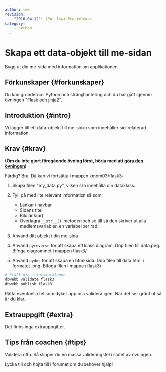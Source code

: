 ```yaml
---
author: lew
revision:
    "2016-04-12": (PA, lew) Pre-release.
category:
    - python
...
```

Skapa ett data-objekt till me-sidan
===================================

Bygg ut din me-sida med information om applikationen.

<!--more-->


Förkunskaper {#forkunskaper}
-----------------------

Du kan grunderna i Python och stränghantering och du har gått igenom övningen "[Flask och jinja2](kunskap/flask-och-jinja2)".



Introduktion {#intro}
-----------------------

Vi lägger till ett data-objekt till me-sidan som innehåller sid-relaterad information.



Krav {#krav}
-----------------------

**(Om du inte gjort föregående övning först, börja med att [göra den övningen](uppgift/skapa-personobjekt-till-me-sida))**  



<!-- Kopiera din me-sida från föregående kursmoment och utgå från den koden.

```bash
# Ställ dig i kurskatalogen
cd me
cp -ri kmom02/flask2/ kmom03/flask3/
cd kmom03/flask3
``` -->  

Färdig? Bra. Då kan vi fortsätta i mappen kmom03/flask3:  

1. Skapa filen "my_data.py", vilken ska innehålla din dataklass.

2. Fyll på med lite relevant information så som:  
    * Länkar i navbar
    * Sidans titel
    * Bildlänk(ar)
    * Överlagra `__str__()`-metoden och se till så den skriver ut alla medlemsvariabler, en variabel per rad.

3. Använd ditt objekt i din me-sida  

6. Använd `pyreverse` för att skapa ett klass diagram. Döp filen till data.png. Bifoga diagrammet i mappen flask3/  

7. Använd `pydoc` för att skapa en html-sida. Döp filen till data.html i formatet .png. Bifoga filen i mappen flask3/


```bash
# Ställ dig i kurskatalogen
dbwebb validate flask3
dbwebb publish flask3
```

Rätta eventuella fel som dyker upp och validera igen. När det ser grönt ut så är du klar.



Extrauppgift {#extra}
-----------------------

Det finns inga extrauppgifter.



Tips från coachen {#tips}
-----------------------

Validera ofta. Så slipper du en massa valideringsfel i slutet av övningen.

Lycka till och hojta till i forumet om du behöver hjälp!
